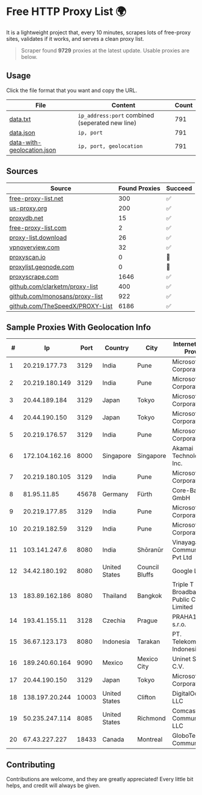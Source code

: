 
# Free HTTP Proxy List 🌍

It is a lightweight project that, every 10 minutes, scrapes lots of free-proxy sites, validates if it works, and serves a clean proxy list.


> Scraper found **9729** proxies at the latest update. Usable proxies are below.

## Usage

Click the file format that you want and copy the URL.


|File|Content|Count|
|----|-------|-----|
|[data.txt](https://raw.githubusercontent.com/themiralay/Proxy-List-World/master/data.txt)|`ip_address:port` combined (seperated new line)|791|
|[data.json](https://raw.githubusercontent.com/themiralay/Proxy-List-World/master/data.json)|`ip, port`|791|
|[data-with-geolocation.json](https://raw.githubusercontent.com/themiralay/Proxy-List-World/master/data-with-geolocation.json)|`ip, port, geolocation`|791|

## Sources

|Source|Found Proxies|Succeed|
|------|-------------|-------|
|[free-proxy-list.net](https://free-proxy-list.net)|300|✅|
|[us-proxy.org](https://www.us-proxy.org)|200|✅|
|[proxydb.net](http://proxydb.net)|15|✅|
|[free-proxy-list.com](https://free-proxy-list.com/?page=&port=&type%5B%5D=http&type%5B%5D=https&up_time=0&search=Search)|2|✅|
|[proxy-list.download](https://www.proxy-list.download/HTTP)|26|✅|
|[vpnoverview.com](https://vpnoverview.com/privacy/anonymous-browsing/free-proxy-servers)|32|✅|
|[proxyscan.io](https://www.proxyscan.io)|0|🚫|
|[proxylist.geonode.com](https://proxylist.geonode.com/api/proxy-list?limit=300&page=1&sort_by=lastChecked&sort_type=desc&protocols=http,https)|0|🚫|
|[proxyscrape.com](https://api.proxyscrape.com/v2/?request=displayproxies&protocol=http&timeout=10000&country=all&ssl=all&anonymity=all)|1646|✅|
|[github.com/clarketm/proxy-list](https://raw.githubusercontent.com/clarketm/proxy-list/master/proxy-list-raw.txt)|400|✅|
|[github.com/monosans/proxy-list](https://raw.githubusercontent.com/monosans/proxy-list/main/proxies/http.txt)|922|✅|
|[github.com/TheSpeedX/PROXY-List](https://raw.githubusercontent.com/TheSpeedX/PROXY-List/master/http.txt)|6186|✅|


## Sample Proxies With Geolocation Info

|#|Ip|Port|Country|City|Internet Service Provider|
|-|--|----|-------|----|-------------------------|
|1|20.219.177.73|3129|India|Pune|Microsoft Corporation|
|2|20.219.180.149|3129|India|Pune|Microsoft Corporation|
|3|20.44.189.184|3129|Japan|Tokyo|Microsoft Corporation|
|4|20.44.190.150|3129|Japan|Tokyo|Microsoft Corporation|
|5|20.219.176.57|3129|India|Pune|Microsoft Corporation|
|6|172.104.162.16|8000|Singapore|Singapore|Akamai Technologies, Inc.|
|7|20.219.180.105|3129|India|Pune|Microsoft Corporation|
|8|81.95.11.85|45678|Germany|Fürth|Core-Backbone GmbH|
|9|20.219.177.85|3129|India|Pune|Microsoft Corporation|
|10|20.219.182.59|3129|India|Pune|Microsoft Corporation|
|11|103.141.247.6|8080|India|Shōranūr|Vinayaga Communications Pvt Ltd|
|12|34.42.180.192|8080|United States|Council Bluffs|Google LLC|
|13|183.89.162.186|8080|Thailand|Bangkok|Triple T Broadband Public Company Limited|
|14|193.41.155.11|3128|Czechia|Prague|PRAHA12.com s.r.o.|
|15|36.67.123.173|8080|Indonesia|Tarakan|PT. Telekomunikasi Indonesia|
|16|189.240.60.164|9090|Mexico|Mexico City|Uninet S.A. de C.V.|
|17|20.44.190.150|3129|Japan|Tokyo|Microsoft Corporation|
|18|138.197.20.244|10003|United States|Clifton|DigitalOcean, LLC|
|19|50.235.247.114|8085|United States|Richmond|Comcast Cable Communications, LLC|
|20|67.43.227.227|18433|Canada|Montreal|GloboTech Communications|



## Contributing

Contributions are welcome, and they are greatly appreciated! Every
little bit helps, and credit will always be given.

